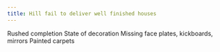 ```yaml
---
title: Hill fail to deliver well finished houses
---
```


Rushed completion
State of decoration
Missing face plates, kickboards, mirrors
Painted carpets
